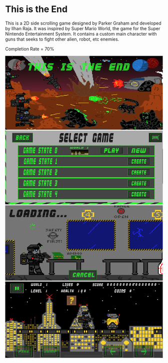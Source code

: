 # This is the End

This is a 2D side scrolling game designed by Parker Graham and developed by Ilhan Raja. It was inspired by Super Mario World, the game for the Super Nintendo Entertainment System. It contains a custom main character with guns that seeks to fight other alien, robot, etc enemies.

Completion Rate = 70%

<div align="center"> <img src="https://github.com/YungRaj/This-is-the-End/raw/master/main_title.png" /></div>

<div align="center"> <img src="https://github.com/YungRaj/This-is-the-End/raw/master/select_game_menu.png" /></div>

<div align="center"> <img src="https://github.com/YungRaj/This-is-the-End/raw/master/loading_game.png" /></div>

<div align="center"> <img src="https://github.com/YungRaj/This-is-the-End/raw/master/game_play.png" /></div>